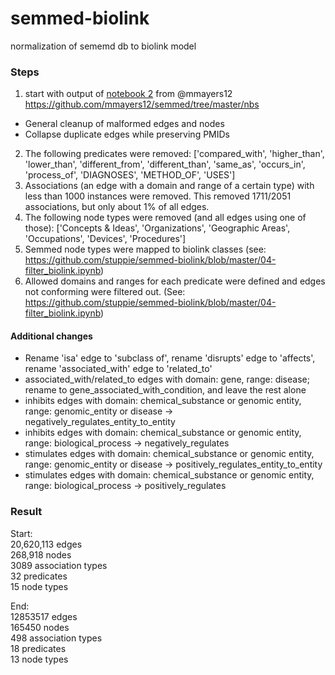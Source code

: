 # semmed-biolink
normalization of sememd db to biolink model


### Steps
1. start with output of [notebook 2](https://github.com/mmayers12/semmed/blob/master/nbs/02-building_the_graph.ipynb) from @mmayers12 https://github.com/mmayers12/semmed/tree/master/nbs
  - General cleanup of malformed edges and nodes
  - Collapse duplicate edges while preserving PMIDs
2. The following predicates were removed: ['compared_with', 'higher_than', 'lower_than', 'different_from', 'different_than', 'same_as', 'occurs_in', 'process_of', 'DIAGNOSES', 'METHOD_OF', 'USES']
3. Associations (an edge with a domain and range of a certain type) with less than 1000 instances were removed. This removed 1711/2051 associations, but only about 1% of all edges.
4. The following node types were removed (and all edges using one of those): ['Concepts & Ideas', 'Organizations', 'Geographic Areas', 'Occupations', 'Devices', 'Procedures']
5. Semmed node types were mapped to biolink classes (see: https://github.com/stuppie/semmed-biolink/blob/master/04-filter_biolink.ipynb)
6. Allowed domains and ranges for each predicate were defined and edges not conforming were filtered out. (See: https://github.com/stuppie/semmed-biolink/blob/master/04-filter_biolink.ipynb)

#### Additional changes
- Rename 'isa' edge to 'subclass of', rename 'disrupts' edge to 'affects', rename 'associated_with' edge to 'related_to'
- associated_with/related_to edges with domain: gene, range: disease; rename to gene_associated_with_condition, and leave the rest alone
- inhibits edges with domain: chemical_substance or genomic entity, range: genomic_entity or disease -> negatively_regulates_entity_to_entity
- inhibits edges with domain: chemical_substance or genomic entity, range: biological_process -> negatively_regulates
- stimulates edges with domain: chemical_substance or genomic entity, range: genomic_entity or disease -> positively_regulates_entity_to_entity
- stimulates edges with domain: chemical_substance or genomic entity, range: biological_process -> positively_regulates



### Result
Start:  
20,620,113 edges  
268,918 nodes  
3089 association types  
32 predicates  
15 node types  
  
End:  
12853517 edges  
165450 nodes  
498 association types  
18 predicates  
13 node types  
